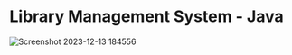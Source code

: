 <h1>Library Management System - Java</h1>

![Screenshot 2023-12-13 184556](https://github.com/shangeethAlex/Library-Management-System-Java/assets/91450175/ea6baf7d-04e7-4362-81b0-ef5769408002)


